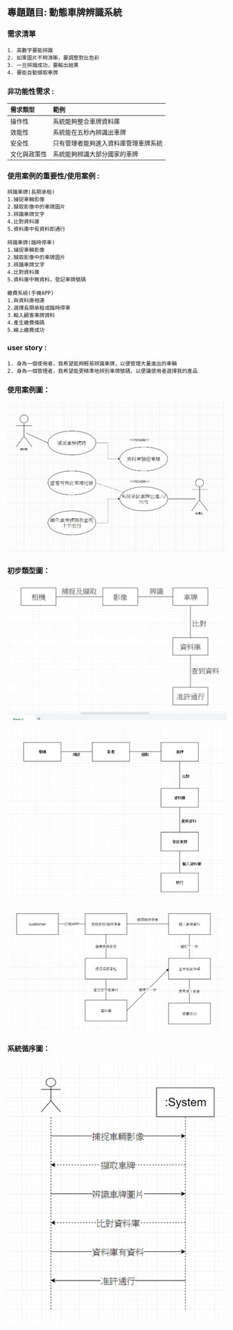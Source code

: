 ## 專題題目: 動態車牌辨識系統

### 需求清單
```
1. 英數字要能辨識
2. 如果圖片不夠清晰，要調整對比色彩
3. 一旦辨識成功，要輸出結果
4. 要能自動擷取車牌
```
### 非功能性需求 :

|需求類型|範例|
|:---|:---|
|操作性|系統能夠整合車牌資料庫|
|效能性|系統能在五秒內辨識出車牌|
|安全性|只有管理者能夠進入資料庫管理車牌系統|
|文化與政策性|系統能夠辨識大部分國家的車牌|

### 使用案例的重要性/使用案例 :
```
辨識車牌(長期承租)
1.捕捉車輛影像
2.擷取影像中的車牌圖片
3.辨識車牌文字
4.比對資料庫
5.資料庫中有資料即通行
```

```
辨識車牌(臨時停車)
1.捕捉車輛影像
2.擷取影像中的車牌圖片
3.辨識車牌文字
4.比對資料庫
5.資料庫中無資料，登記車牌號碼
```

```
繳費系統(手機APP)
1.與資料庫相連
2.選擇長期承租或臨時停車
3.輸入顧客車牌資料
4.產生繳費條碼
5.線上繳費成功
```

### user story :
```
1. 身為一個使用者，我希望能夠輕易辨識車牌，以便管理大量進出的車輛
2. 身為一個管理者，我希望能更精準地辨別車牌號碼，以便讓使用者選擇我的產品
```

### 使用案例圖：

![使用案例圖](project1.png "使用案例圖")

### 初步類型圖：

![初步類型圖](prestage1.png "初步類型圖1")

![初步類型圖](prestage2.png "初步類型圖2")

![初步類型圖](coco.PNG "初步類型圖3")

### 系統循序圖：

![系統循序圖](system1.png "系統循序圖1")
